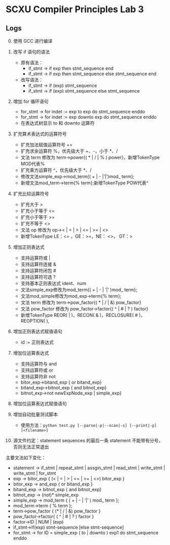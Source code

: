 # SCXU Compiler Principles Lab 3

## Logs

0. 使用 GCC 进行编译

1. 改写 if 语句的语法
   - 原有语法：
     - if_stmt -> if exp then stmt_sequence end
     - if_stmt -> if exp then stmt_sequence else stmt_sequence end
   - 改写语法：
     - if_stmt -> if (exp) stmt_sequence
     - if_stmt -> if (exp) stmt_sequence else stmt_sequence
2. 增加 for 循环语句
   - for_stmt -> for indet := exp to exp do stmt_sequence enddo
   - for_stmt -> for indet := exp downto exp do stmt_sequence enddo
   - 在表达式树显示 to 和 downto 运算符
3. 扩充算术表达式的运算符号
   - 扩充加法赋值运算符号 +=
   - 扩充求余运算符 %，优先级大于 +、-，小于 *、/
   - 文法 term 修改为 term→power{( * | / | % ) power}，新增TokenType MOD代表%
   - 扩充乘方运算符 ^，优先级大于 *、/
   - 修改文法simple_exp→mod_term{( + | - |‘|’)mod_ term};
   - 新增文法mod_term→term{%  term};新增TokenType POW代表^
4. 扩充比较运算符号
   - 扩充大于 >
   - 扩充小于等于 <=
   - 扩充小于等于 >=
   - 扩充不等于 <>
   - 文法 op 修改为 op→< | = | > | <= | >= | <>
   - 新增TokenType LE：<= ，GE：>=，NE： <>， GT：>
5. 增加正则表达式
   - 支持运算符或 |
   - 支持运算符连接 &
   - 支持运算符闭包 #
   - 支持运算符可选 ?
   - 支持基本正则表达式 ident、num
   - 文法simple_exp修改为mod_term{( + | - | ‘|’ )mod_ term};
   - 文法mod_simple修改为mod_exp→term{%  term};
   - 文法 term 修改为 term→pow_factor{( * | / | &) pow_factor}
   - 文法 pow_factor 修改为 pow_factor→factor{( ^ | # | ? ) factor}
   - 新增TokenType REOR( | )，RECON( & )，RECLOSURE( # )，REOPTION( ),
6. 增加正则表达式赋值语句
   - id := 正则表达式
7. 增加位运算表达式
   - 支持运算符与 and
   - 支持运算符或 or
   - 支持运算符非 not
   - bitor_exp→bitand_exp { or  bitand_exp}
   - bitand_exp→bitnot_exp { and  bitnot_exp}
   - bitnot_exp→not newExpNode_exp | simple_exp}
8. 增加位运算表达式赋值语句
9. 增加自动批量测试脚本
   - 使用方法：`python test.py [--parse|-p|--scan|-s] [--print|-p] [<filename>]`
10. 源文件约定：statement sequences 的最后一条 statement 不能带有分号，否则无法正常退出

主要文法如下变化：

- statement -> if_stmt | repeat_stmt | assgin_stmt | read_stmt | write_stmt | write_stmt | for_stmt
- exp -> bitor_exp { (< | = | > | <= | >= | <>) bitor_exp }
- bitor_exp -> and_exp { or  bitand_exp }
- bitand_exp -> bitnot_exp { and  bitnot_exp}
- bitnot_exp -> (not)* simple_exp
- simple_exp -> mod_term { ( + | - | ‘|’ ) mod_ term };
- mod_term→term { %  term };
- term→pow_factor { (* | / | &) pow_factor }
- pow_factor→factor{ ( ^ | # | ? ) factor }
- factor→ID | NUM | (exp)
- if_stmt→if(exp) stmt-sequence [else stmt-sequence]
- for_stmt -> for ID = simple_exp ( to | downto ) exp1 do stmt_sequence enddo

